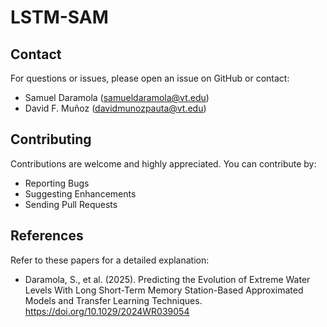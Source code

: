 # LSTM-SAM



## Contact
For questions or issues, please open an issue on GitHub or contact:

- Samuel Daramola (samueldaramola@vt.edu)
- David F. Muñoz (davidmunozpauta@vt.edu)

## Contributing
Contributions are welcome and highly appreciated. You can contribute by:

- Reporting Bugs
- Suggesting Enhancements
- Sending Pull Requests

## References
Refer to these papers for a detailed explanation:

- Daramola, S., et al. (2025). Predicting the Evolution of Extreme Water Levels With Long Short-Term Memory Station-Based Approximated Models and Transfer Learning Techniques. https://doi.org/10.1029/2024WR039054


